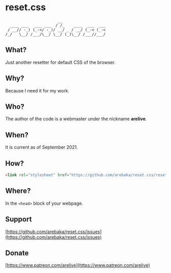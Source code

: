 # reset.css
```
                       __
  ____ ___   ___ ___  / /_    ____  ___  ___
 / __// -_) (_-</ -_)/ __/ _ / __/ (_-< (_-<
/_/   \__/ /___/\__/ \__/ (_)\__/ /___//___/
```
## What?
Just another resetter for default CSS of the browser.

## Why?
Because I need it for my work.

## Who?
The author of the code is a webmaster under the nickname **arelive**.

## When?
It is current as of September 2021.

## How?
```html
<link rel="stylesheet" href="https://github.com/arebaka/reset.css/reset.min.css" />
```

## Where?
In the `<head>` block of your webpage.

## Support
[https://github.com/arebaka/reset.css/issues](https://github.com/arebaka/reset.css/issues)

## Donate
[https://www.patreon.com/arelive](https://www.patreon.com/arelive)
